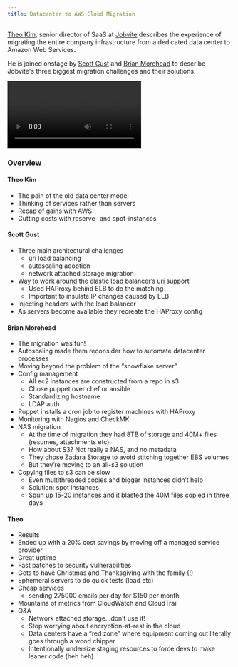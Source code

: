 ```yaml
---
title: Datacenter to AWS Cloud Migration
---
```


[Theo Kim](https://twitter.com/theotypes), senior director of SaaS
at [Jobvite](http://www.jobvite.com/) describes the experience of
migrating the entire company infrastructure from a dedicated data
center to Amazon Web Services.

He is joined onstage by [Scott Gust](https://plus.google.com/+ScottGust/posts)
and [Brian Morehead](https://plus.google.com/108124405312975902364/posts) to
describe Jobvite's three biggest migration challenges and their solutions.

<div class="flowplayer" data-embed="false">
  <video src="http://player.vimeo.com/external/113586351.hd.mp4?s=fc198dd18083a28ef5d171eef732c10f"></video>
</div>

### Overview

#### Theo Kim

* The pain of the old data center model
* Thinking of services rather than servers
* Recap of gains with AWS
* Cutting costs with reserve- and spot-instances

#### Scott Gust

* Three main architectural challenges
     * uri load balancing
     * autoscaling adoption
     * network attached storage migration
* Way to work around the elastic load balancer’s uri support
     * Used HAProxy behind ELB to do the matching
     * Important to insulate IP changes caused by ELB
* Injecting headers with the load balancer
* As servers become available they recreate the HAProxy config

#### Brian Morehead

* The migration was fun!
* Autoscaling made them reconsider how to automate datacenter processes
* Moving beyond the problem of the “snowflake server”
* Config management
     * All ec2 instances are constructed from a repo in s3
     * Chose puppet over chef or ansible
     * Standardizing hostname
     * LDAP auth
* Puppet installs a cron job to register machines with HAProxy
* Monitoring with Nagios and CheckMK
* NAS migration
     * At the time of migration they had 8TB of storage and 40M+ files (resumes, attachments etc)
     * How about S3? Not really a NAS, and no metadata
     * They chose Zadara Storage to avoid stitching together EBS volumes
     * But they’re moving to an all-s3 solution
* Copying files to s3 can be slow
     * Even multithreaded copies and bigger instances didn’t help
     * Solution: spot instances
     * Spun up 15-20 instances and it blasted the 40M files copied in three days

#### Theo

* Results
* Ended up with a 20% cost savings by moving off a managed service provider
* Great uptime
* Fast patches to security vulnerabilities
* Gets to have Christmas and Thanksgiving with the family (!)
* Ephemeral servers to do quick tests (load etc)
* Cheap services
     * sending 275000 emails per day for $150 per month
* Mountains of metrics from CloudWatch and CloudTrail
* Q&A
     * Network attached storage…don’t use it!
     * Stop worrying about encryption-at-rest in the cloud
     * Data centers have a “red zone” where equipment coming out literally goes through a wood chipper
     * Intentionally undersize staging resources to force devs to make leaner code (heh heh)
